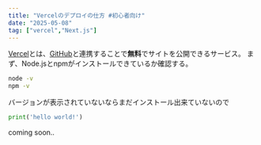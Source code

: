 ```yaml
---
title: "Vercelのデプロイの仕方 #初心者向け"
date: "2025-05-08"
tag: ["vercel","Next.js"]
---
```



<span style="color: purple">[Vercel](https://vercel.com/)</span>とは、<span style="color: purple">[GitHub](https://github.com/)</span>と連携することで**無料**でサイトを公開できるサービス。
まず、Node.jsとnpmがインストールできているか確認する。
``` bash
node -v
npm -v
```
バージョンが表示されていないならまだインストール出来ていないので
``` python
print('hello world!')
```
coming soon..